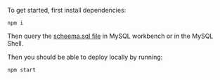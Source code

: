 To get started, first install dependencies:

```
npm i
```

Then query the [scheema.sql file](./scheema.sql) in MySQL workbench or in the MySQL Shell.

Then you should be able to deploy locally by running:

```
npm start
```